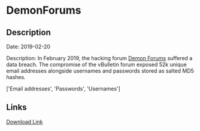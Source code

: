 # DemonForums

## Description

Date: 2019-02-20

Description:
In February 2019, the hacking forum <a href="https://demonforums.net/" target="_blank" rel="noopener">Demon Forums</a> suffered a data breach. The compromise of the vBulletin forum exposed 52k unique email addresses alongside usernames and passwords stored as salted MD5 hashes.


['Email addresses', 'Passwords', 'Usernames']

## Links

[Download Link](https://link-to.net/1229997/942.5322621776734/dynamic/?r=aHR0cHM6Ly93d3cubWVkaWFmaXJlLmNvbS92aWV3L0tXdFdpZG02Sm9jQzFOOS9kZW1vbmZvcnVtcy5uZXQvZmlsZQ==)